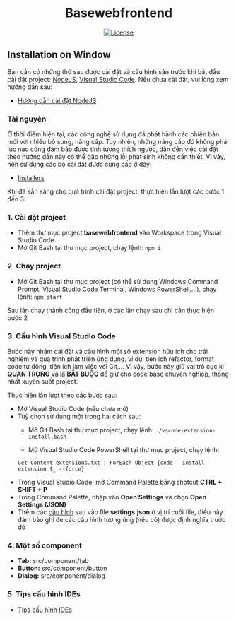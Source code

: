<h1 align="center">Basewebfrontend</h1>

<div align="center">

[![License](https://img.shields.io/badge/License-BSD%203--Clause-blue.svg)](https://opensource.org/licenses/BSD-3-Clause)

</div>

## Installation on Window

Bạn cần có những thứ sau được cài đặt và cấu hình sẵn trước khi bắt đầu cài đặt project: [NodeJS](https://nodejs.org/en/), [Visual Studio Code](https://code.visualstudio.com/). Nếu chưa cài đặt, vui lòng xem hướng dẫn sau: 
  * [Hướng dẫn cài đặt NodeJS]()

### Tài nguyên
Ở thời điểm hiện tại, các công nghệ sử dụng đã phát hành các phiên bản mới với nhiều bổ sung, nâng cấp. Tuy nhiên, những nâng cấp đó không phải lúc nào cũng đảm bảo được tính
tương thích ngược, dẫn đến việc cài đặt theo hướng dẫn này có thể gặp những lỗi phát sinh không cần thiết. Vì vậy, nên sử dụng các bộ cài đặt được cung cấp ở đây:
* [Installers](https://drive.google.com/drive/folders/1r4VCwCz2JZGg9-LxQFPNw1aTZJl9gYp3?usp=sharing)

Khi đã sẵn sàng cho quá trình cài đặt project, thực hiện lần lượt các bước 1 đến 3:
### 1. Cài đặt project
* Thêm thư mục project <b>basewebfrontend</b> vào Workspace trong Visual Studio Code
* Mở Git Bash tại thư mục project, chạy lệnh: `npm i`

### 2. Chạy project
* Mở Git Bash tại thư mục project (có thể sử dụng Windows Command Prompt, Visual Studio Code Terminal, Windows PowerShell,...), chạy lệnh: `npm start`

Sau lần chạy thành công đầu tiên, ở các lần chạy sau chỉ cần thực hiện bước 2

### 3. Cấu hình Visual Studio Code
Bước này nhằm cài đặt và cấu hình một số extension hữu ích cho trải nghiệm và quá trình phát triển ứng dụng, ví dụ: tiện ích refactor, format code tự động, tiện ích làm việc với Git,... Vì vậy, bước này giữ vai trò cực kì <b>QUAN TRỌNG</b> và là <b>BẮT BUỘC</b> để giữ cho code base chuyên nghiệp, thống nhất xuyên suốt project.

Thực hiện lần lượt theo các bước sau:
* Mở Visual Studio Code (nếu chưa mở)
* Tuỳ chọn sử dụng một trong hai cách sau:
  * Mở Git Bash tại thư mục project, chạy lệnh: `./vscode-extension-install.bash`
  
  * Mở Visual Studio Code PowerShell tại thư mục project, chạy lệnh:
  ```
  Get-Content extensions.txt | ForEach-Object {code --install-extension $_ --force}
  ```
* Trong Visual Studio Code, mở Command Palette bằng shotcut <b>CTRL + SHIFT + P</b>
* Trong Command Palette, nhập vào <b>Open Settings</b> và chọn <b>Open Settings (JSON)</b>
* Thêm các [cấu hình](https://drive.google.com/file/d/1QMVt9ZhpRbvikHA05sTEp4tg9ehwklCt/view?usp=sharing) sau vào file <b>settings.json</b> ở vị trí cuối file, điều này đảm bảo
ghi đè các cấu hình tương ứng (nếu có) được định nghĩa trước đó

### 4. Một số component
* <b>Tab:</b> src/component/tab
* <b>Button:</b> src/component/button
* <b>Dialog:</b> src/component/dialog

### 5. Tips cấu hình IDEs
* [Tips cấu hình IDEs](https://drive.google.com/file/d/1fKf7MTXCSlk1VpL6iACoHWCvqeE6Ldgc/view?usp=sharing)
